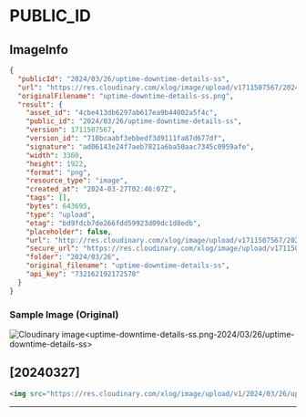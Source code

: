 # PUBLIC_ID

## ImageInfo

```json
{
  "publicId": "2024/03/26/uptime-downtime-details-ss",
  "url": "https://res.cloudinary.com/xlog/image/upload/v1711507567/2024/03/26/uptime-downtime-details-ss.png",
  "originalFilename": "uptime-downtime-details-ss.png",
  "result": {
    "asset_id": "4cbe413db6297ab617ea9b44002a5f4c",
    "public_id": "2024/03/26/uptime-downtime-details-ss",
    "version": 1711507567,
    "version_id": "710bcaabf3ebbedf3d9111fa87d677df",
    "signature": "ad06143e24f7aeb7821a6ba50aac7345c0959afe",
    "width": 3360,
    "height": 1922,
    "format": "png",
    "resource_type": "image",
    "created_at": "2024-03-27T02:46:07Z",
    "tags": [],
    "bytes": 643695,
    "type": "upload",
    "etag": "bd9fdcb7de266fdd59923d09dc1d8edb",
    "placeholder": false,
    "url": "http://res.cloudinary.com/xlog/image/upload/v1711507567/2024/03/26/uptime-downtime-details-ss.png",
    "secure_url": "https://res.cloudinary.com/xlog/image/upload/v1711507567/2024/03/26/uptime-downtime-details-ss.png",
    "folder": "2024/03/26",
    "original_filename": "uptime-downtime-details-ss",
    "api_key": "732162192172578"
  }
}
```

### Sample Image (Original)

<img src="https://res.cloudinary.com/xlog/image/upload/v1/2024/03/26/uptime-downtime-details-ss?_a=BAMHUyJt0" alt="Cloudinary image<uptime-downtime-details-ss.png-2024/03/26/uptime-downtime-details-ss>" />


## [20240327]

```html
<img src="https://res.cloudinary.com/xlog/image/upload/v1/2024/03/26/uptime-downtime-details-ss?_a=BAMHUyJt0" alt="Cloudinary image<uptime-downtime-details-ss.png-2024/03/26/uptime-downtime-details-ss>" />
```
---